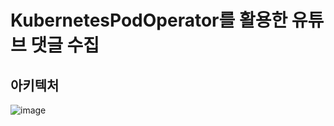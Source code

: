 # KubernetesPodOperator를 활용한 유튜브 댓글 수집

## 아키텍처
![image](https://user-images.githubusercontent.com/33981028/178993045-19034c0f-ba51-478d-bde0-d7cf50512086.png)



